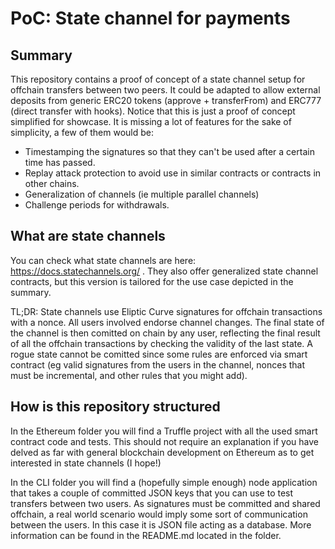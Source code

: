# PoC: State channel for payments

## Summary

This repository contains a proof of concept of a state channel setup for offchain transfers between two peers. It could be adapted to allow external deposits from generic ERC20 tokens (approve + transferFrom) and ERC777 (direct transfer with hooks). Notice that this is just a proof of concept simplified for showcase. It is missing a lot of features for the sake of simplicity, a few of them would be:

- Timestamping the signatures so that they can't be used after a certain time has passed.
- Replay attack protection to avoid use in similar contracts or contracts in other chains.
- Generalization of channels (ie multiple parallel channels)
- Challenge periods for withdrawals.

## What are state channels

You can check what state channels are here: https://docs.statechannels.org/ . They also offer generalized state channel contracts, but this version is tailored for the use case depicted in the summary.

TL;DR: State channels use Eliptic Curve signatures for offchain transactions with a nonce. All users involved endorse channel changes. The final state of the channel is then comitted on chain by any user, reflecting the final result of all the offchain transactions by checking the validity of the last state. A rogue state cannot be comitted since some rules are enforced via smart contract (eg valid signatures from the users in the channel, nonces that must be incremental, and other rules that you might add).

## How is this repository structured

In the Ethereum folder you will find a Truffle project with all the used smart contract code and tests. This should not require an explanation if you have delved as far with general blockchain development on Ethereum as to get interested in state channels (I hope!)

In the CLI folder you will find a (hopefully simple enough) node application that takes a couple of committed JSON keys that you can use to test transfers between two users. As signatures must be committed and shared offchain, a real world scenario would imply some sort of communication between the users. In this case it is JSON file acting as a database. More information can be found in the README.md located in the folder.
